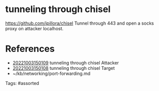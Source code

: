 # tunneling through chisel
https://github.com/jpillora/chisel
Tunnel through 443 and open a socks proxy on attacker localhost.

# References
- [20221003150109](/zet/20221003150109/) tunneling through chisel Attacker
- [20221003150108](/zet/20221003150108/) tunneling through chisel Target
- ~/kb/networking/port-forwarding.md

Tags:
    #assorted

